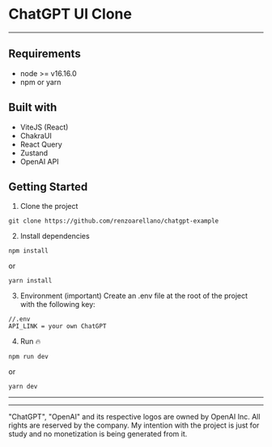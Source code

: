 # ChatGPT UI Clone

---

## Requirements

- node >= v16.16.0
- npm or yarn

## Built with

- ViteJS (React)
- ChakraUI
- React Query
- Zustand
- OpenAI API

## Getting Started

1. Clone the project

```
git clone https://github.com/renzoarellano/chatgpt-example
```

2. Install dependencies

```
npm install
```

or

```
yarn install
```

3. Environment (important)
   Create an .env file at the root of the project with the following key:

```
//.env
API_LINK = your own ChatGPT
```

4. Run 🔥

```
npm run dev
```

or

```
yarn dev
```

---

---

"ChatGPT", "OpenAI" and its respective logos are owned by OpenAI Inc. All rights are reserved by the company. My intention with the project is just for study and no monetization is being generated from it.
